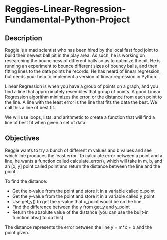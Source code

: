 # Reggies-Linear-Regression-Fundamental-Python-Project

## Description

Reggie is a mad scientist who has been hired by the local fast food joint to build their newest ball pit in the play area. As such, he is working on researching the bounciness of different balls so as to optimize the pit. He is running an experiment to bounce different sizes of bouncy balls, and then fitting lines to the data points he records. He has heard of linear regression, but needs your help to implement a version of linear regression in Python.

Linear Regression is when you have a group of points on a graph, and you find a line that approximately resembles that group of points. A good Linear Regression algorithm minimizes the error, or the distance from each point to the line. A line with the least error is the line that fits the data the best. We call this a line of best fit.

We will use loops, lists, and arithmetic to create a function that will find a line of best fit when given a set of data.

## Objectives

Reggie wants to try a bunch of different m values and b values and see which line produces the least error. To calculate error between a point and a line, he wants a function called calculate_error(), which will take in m, b, and an [x, y] point called point and return the distance between the line and the point.

To find the distance:


*   Get the x-value from the point and store it in a variable called x_point
*   Get the y-value from the point and store it in a variable called y_point
*   Use get_y() to get the y-value that x_point would be on the line
*   Find the difference between the y from get_y and y_point
*   Return the absolute value of the distance (you can use the built-in function abs() to do this)

The distance represents the error between the line y = m*x + b and the point given.




